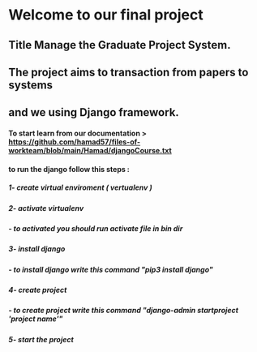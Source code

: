 # Welcome to our final project 
## Title Manage the Graduate Project System. 
## The project aims to transaction from papers to systems 
## and we using Django framework. 
#### To start learn from our documentation > https://github.com/hamad57/files-of-workteam/blob/main/Hamad/djangoCourse.txt
#### to run the django follow this steps :

##### 	1- create virtual enviroment ( vertualenv )
#####	2- activate virtualenv 
#####		- to activated you should run activate file in bin dir 
#####	3- install django 
#####		- to install django write this command "pip3 install django"
#####	4- create project 
#####		- to create project write this command "django-admin startproject 'project name'" 
#####	5- start the project


